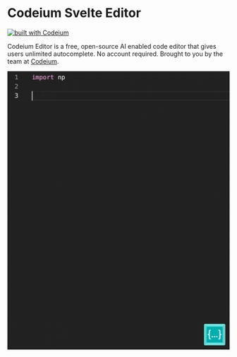 # Codeium Svelte Editor

[![built with Codeium](https://codeium.com/badges/main)](https://codeium.com/badges/main)

Codeium Editor is a free, open-source AI enabled code editor that gives users unlimited autocomplete. No account required. Brought to you by the team at [Codeium](https://www.codeium.com/).

![codeium demo](docs/codeium_demo.gif)
